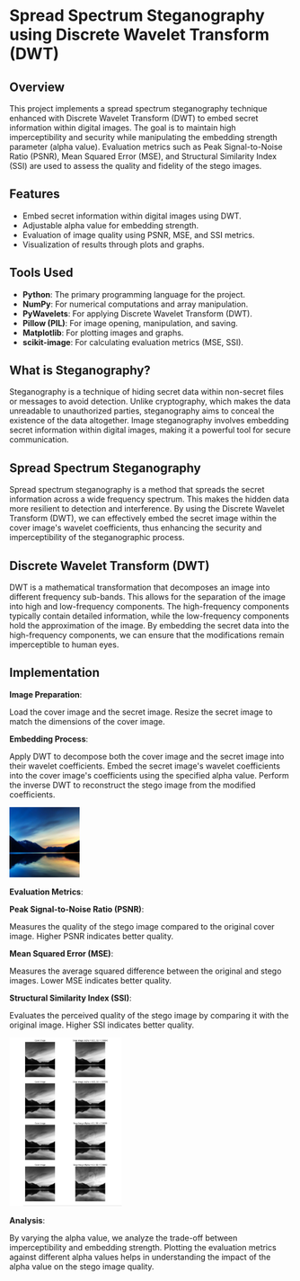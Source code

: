 # Spread Spectrum Steganography using Discrete Wavelet Transform (DWT)

## Overview

This project implements a spread spectrum steganography technique enhanced with Discrete Wavelet Transform (DWT) to embed secret information within digital images. The goal is to maintain high imperceptibility and security while manipulating the embedding strength parameter (alpha value). Evaluation metrics such as Peak Signal-to-Noise Ratio (PSNR), Mean Squared Error (MSE), and Structural Similarity Index (SSI) are used to assess the quality and fidelity of the stego images.

## Features

- Embed secret information within digital images using DWT.
- Adjustable alpha value for embedding strength.
- Evaluation of image quality using PSNR, MSE, and SSI metrics.
- Visualization of results through plots and graphs.

## Tools Used

- **Python**: The primary programming language for the project.
- **NumPy**: For numerical computations and array manipulation.
- **PyWavelets**: For applying Discrete Wavelet Transform (DWT).
- **Pillow (PIL)**: For image opening, manipulation, and saving.
- **Matplotlib**: For plotting images and graphs.
- **scikit-image**: For calculating evaluation metrics (MSE, SSI).

## What is Steganography?

Steganography is a technique of hiding secret data within non-secret files or messages to avoid detection. Unlike cryptography, which makes the data unreadable to unauthorized parties, steganography aims to conceal the existence of the data altogether. Image steganography involves embedding secret information within digital images, making it a powerful tool for secure communication.

## Spread Spectrum Steganography

Spread spectrum steganography is a method that spreads the secret information across a wide frequency spectrum. This makes the hidden data more resilient to detection and interference. By using the Discrete Wavelet Transform (DWT), we can effectively embed the secret image within the cover image's wavelet coefficients, thus enhancing the security and imperceptibility of the steganographic process.

## Discrete Wavelet Transform (DWT)

DWT is a mathematical transformation that decomposes an image into different frequency sub-bands. This allows for the separation of the image into high and low-frequency components. The high-frequency components typically contain detailed information, while the low-frequency components hold the approximation of the image. By embedding the secret data into the high-frequency components, we can ensure that the modifications remain imperceptible to human eyes.

## Implementation

**Image Preparation**:

Load the cover image and the secret image.
Resize the secret image to match the dimensions of the cover image.

**Embedding Process**:

Apply DWT to decompose both the cover image and the secret image into their wavelet coefficients.
Embed the secret image's wavelet coefficients into the cover image's coefficients using the specified alpha value.
Perform the inverse DWT to reconstruct the stego image from the modified coefficients.

<img src="https://github.com/srume/Spread-Spectrum-Steganography-project/blob/main/cover-image.jpg?raw=true" alt="cover-image" width="125px" height="125px">



**Evaluation Metrics**:

**Peak Signal-to-Noise Ratio (PSNR)**: 

Measures the quality of the stego image compared to the original cover image. Higher PSNR indicates better quality.

**Mean Squared Error (MSE)**: 

Measures the average squared difference between the original and stego images. Lower MSE indicates better quality.

**Structural Similarity Index (SSI)**:

Evaluates the perceived quality of the stego image by comparing it with the original image. Higher SSI indicates better quality.

<img src="https://github.com/srume/Spread-Spectrum-Steganography-project/blob/main/SSI-value.jpeg?raw=true" alt="SSI-image" width="200px" height="300px">

**Analysis**:

By varying the alpha value, we analyze the trade-off between imperceptibility and embedding strength.
Plotting the evaluation metrics against different alpha values helps in understanding the impact of the alpha value on the stego image quality.




